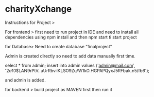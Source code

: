 # charityXchange

Instructions for Project >

For frontend > first need to run project in IDE and need to install all dependencies using npm install and then npm start ti start project

for Database> Need to create database "finalproject"



Admin is created directly so need to add data manually first time.

select * from admin;
insert into admin values ('admin@mail.com', '$2a$10$LAN9rPtV..uUrRbvilKLSO9Zu/W1kO.HGPAPQyxJ5RFbak.n5/fb6');

and admin is added.



for backend > build project as MAVEN first then run it
